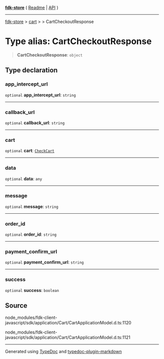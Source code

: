 [**fdk-store**](../../../README.md) ( [Readme](../../../README.md) \| [API](../../../API.md) )

---

[fdk-store](../../../API.md) > [cart](../../README.md) > [<internal>](../README.md) > CartCheckoutResponse

# Type alias: CartCheckoutResponse

> **CartCheckoutResponse**: `object`

## Type declaration

### app_intercept_url

`optional` **app_intercept_url**: `string`

---

### callback_url

`optional` **callback_url**: `string`

---

### cart

`optional` **cart**: [`CheckCart`](type-alias.CheckCart.md)

---

### data

`optional` **data**: `any`

---

### message

`optional` **message**: `string`

---

### order_id

`optional` **order_id**: `string`

---

### payment_confirm_url

`optional` **payment_confirm_url**: `string`

---

### success

`optional` **success**: `boolean`

## Source

node_modules/fdk-client-javascript/sdk/application/Cart/CartApplicationModel.d.ts:1120

node_modules/fdk-client-javascript/sdk/application/Cart/CartApplicationModel.d.ts:1121

---

Generated using [TypeDoc](https://typedoc.org/) and [typedoc-plugin-markdown](https://www.npmjs.com/package/typedoc-plugin-markdown)
